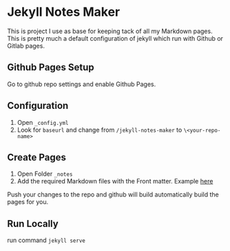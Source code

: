 # Jekyll Notes Maker

This is project I use as base for keeping tack of all my Markdown pages. This is pretty much a default configuration of jekyll which run with Github or Gitlab pages.

## Github Pages Setup

Go to github repo settings and enable Github Pages.

## Configuration

1. Open `_config.yml`
2. Look for `baseurl` and change from `/jekyll-notes-maker` to `\<your-repo-name>`

## Create Pages

1. Open Folder `_notes`
2. Add the required Markdown files with the Front matter. Example [here](https://help.github.com/articles/configuring-jekyll/#front-matter-is-required)

Push your changes to the repo and github will build automatically build the pages for you.

## Run Locally

run command `jekyll serve`